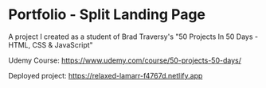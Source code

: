 # Portfolio - Split Landing Page
A project I created as a student of Brad Traversy's "50 Projects In 50 Days - HTML, CSS &amp; JavaScript"

Udemy Course: https://www.udemy.com/course/50-projects-50-days/

Deployed project: https://relaxed-lamarr-f4767d.netlify.app
